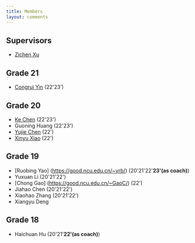 ```yaml
---
title: Members
layout: comments
---
```


## Supervisors

- [Zichen Xu](https://good.ncu.edu.cn/Pages/Professor.html)


## Grade 21

- [Congrui Yin](https://good.ncu.edu.cn/~YinCR/) (22'23')

## Grade 20

- [Ke Chen](https://good.ncu.edu.cn/~ChenK/) (22'23')
- Guoning Huang (22'23')  
- [Yujie Chen](https://good.ncu.edu.cn/~ChenYJ/) (22')
- [Xinyu Xiao](https://good.ncu.edu.cn/~XiaoXY/) (22')

## Grade 19

- [Ruobing Yao] (https://good.ncu.edu.cn/~yrb/) (20'21'22'**23'(as coach)**)
- Yuxuan Li (20'21'22') 
- [Chong Gao] (https://good.ncu.edu.cn/~GaoC/) (22')
- Jiahao Chen (20'21'22') 
- Xiaohao Zhang (20'21'22') 
- Xiangyu Deng

## Grade 18

- Haichuan Hu (20'21'**22'(as coach)**)
